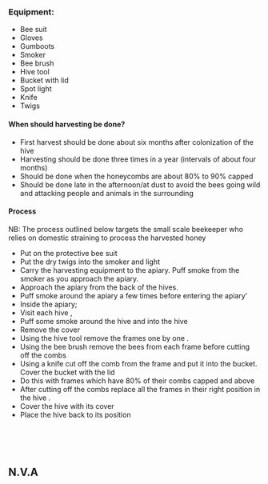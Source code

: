 ### Equipment:
- Bee suit
- Gloves
- Gumboots
- Smoker
- Bee brush
- Hive tool
- Bucket with lid
- Spot light
- Knife
- Twigs

#### When should harvesting be done?
- First harvest should be done about six months after colonization of the hive
- Harvesting should be done three times in a year (intervals of about four months)
- Should be done when the honeycombs are about 80% to 90% capped
- Should be done late in the afternoon/at dust to avoid the bees going wild and attacking people and animals in the surrounding

#### Process
NB: The process outlined below targets the small scale beekeeper who relies on domestic straining to process the harvested honey

- Put on the protective bee suit
- Put the dry twigs into the smoker and light
- Carry the harvesting equipment to the apiary. Puff smoke from the smoker as you approach the apiary.
- Approach the apiary from the back of the hives.
- Puff smoke around the apiary a few times before entering the apiary’
- Inside the apiary;
- Visit each hive , 
- Puff some smoke around the hive and into the hive
- Remove the cover
- Using the hive tool remove the frames one by one .
- Using the bee brush remove the bees from each frame before cutting off the combs
- Using a knife cut off the comb from the frame and put it into the bucket. Cover the bucket with the lid
- Do this with frames which have 80% of their combs capped and above
- After cutting off the combs replace all the frames in their right position in the hive .
- Cover the hive with its cover 
- Place the hive back to its position




<br><br><br>

## N.V.A
